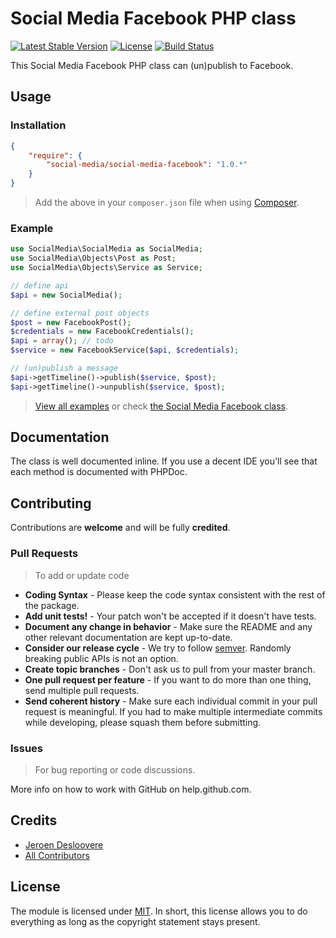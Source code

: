 # Social Media Facebook PHP class

[![Latest Stable Version](http://img.shields.io/packagist/v/social-media/social-media-facebook.svg)](https://packagist.org/packages/social-media/social-media-facebook)
[![License](http://img.shields.io/badge/license-MIT-lightgrey.svg)](https://github.com/social-media/social-media-facebook/blob/master/LICENSE)
[![Build Status](https://travis-ci.org/social-media/social-media-facebook.svg?branch=master)](https://travis-ci.org/social-media/social-media-facebook)

This Social Media Facebook PHP class can (un)publish to Facebook.

## Usage

### Installation

``` json
{
    "require": {
        "social-media/social-media-facebook": "1.0.*"
    }
}
```

> Add the above in your `composer.json` file when using [Composer](https://getcomposer.org).

### Example

``` php
use SocialMedia\SocialMedia as SocialMedia;
use SocialMedia\Objects\Post as Post;
use SocialMedia\Objects\Service as Service;

// define api
$api = new SocialMedia();

// define external post objects
$post = new FacebookPost();
$credentials = new FacebookCredentials();
$api = array(); // todo
$service = new FacebookService($api, $credentials);

// (un)publish a message
$api->getTimeline()->publish($service, $post);
$api->getTimeline()->unpublish($service, $post);
```

> [View all examples](/examples/example.php) or check [the Social Media Facebook class](/src/).

## Documentation

The class is well documented inline. If you use a decent IDE you'll see that each method is documented with PHPDoc.

## Contributing

Contributions are **welcome** and will be fully **credited**.

### Pull Requests

> To add or update code

- **Coding Syntax** - Please keep the code syntax consistent with the rest of the package.
- **Add unit tests!** - Your patch won't be accepted if it doesn't have tests.
- **Document any change in behavior** - Make sure the README and any other relevant documentation are kept up-to-date.
- **Consider our release cycle** - We try to follow [semver](http://semver.org/). Randomly breaking public APIs is not an option.
- **Create topic branches** - Don't ask us to pull from your master branch.
- **One pull request per feature** - If you want to do more than one thing, send multiple pull requests.
- **Send coherent history** - Make sure each individual commit in your pull request is meaningful. If you had to make multiple intermediate commits while developing, please squash them before submitting.

### Issues

> For bug reporting or code discussions.

More info on how to work with GitHub on help.github.com.

## Credits

- [Jeroen Desloovere](https://github.com/jeroendesloovere)
- [All Contributors](https://github.com/social-media/social-media-facebook/contributors)

## License

The module is licensed under [MIT](./LICENSE.md). In short, this license allows you to do everything as long as the copyright statement stays present.